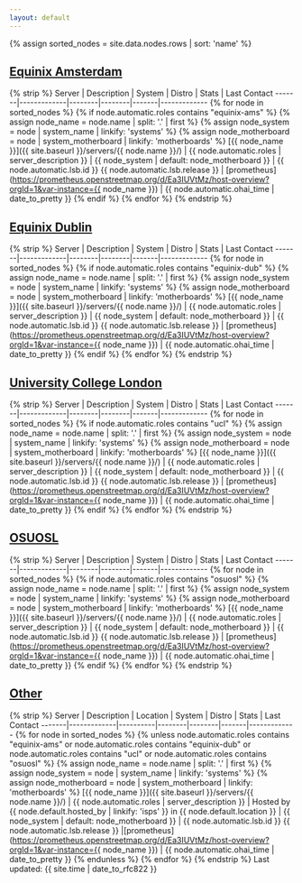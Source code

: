 ```yaml
---
layout: default
---
```


{% assign sorted_nodes = site.data.nodes.rows | sort: 'name' %}

## [Equinix Amsterdam](#equinix-amsterdam)

{% strip %}
Server | Description | System | Distro | Stats | Last Contact
-------|-------------|--------|--------|-------|-------------
{% for node in sorted_nodes %}
{% if node.automatic.roles contains "equinix-ams" %}
{% assign node_name = node.name | split: '.' | first %}
{% assign node_system = node | system_name | linkify: 'systems' %}
{% assign node_motherboard = node | system_motherboard | linkify: 'motherboards' %}
[{{ node_name }}]({{ site.baseurl }}/servers/{{ node.name }}/) | {{ node.automatic.roles | server_description }} | {{ node_system | default: node_motherboard }} | {{ node.automatic.lsb.id }} {{ node.automatic.lsb.release }} | [prometheus](https://prometheus.openstreetmap.org/d/Ea3IUVtMz/host-overview?orgId=1&var-instance={{ node_name }}) | {{ node.automatic.ohai_time | date_to_pretty }}
{% endif %}
{% endfor %}
{% endstrip %}

## [Equinix Dublin](#equinix-dublin)

{% strip %}
Server | Description | System | Distro | Stats | Last Contact
-------|-------------|--------|--------|-------|-------------
{% for node in sorted_nodes %}
{% if node.automatic.roles contains "equinix-dub" %}
{% assign node_name = node.name | split: '.' | first %}
{% assign node_system = node | system_name | linkify: 'systems' %}
{% assign node_motherboard = node | system_motherboard | linkify: 'motherboards' %}
[{{ node_name }}]({{ site.baseurl }}/servers/{{ node.name }}/) | {{ node.automatic.roles | server_description }} | {{ node_system | default: node_motherboard }} | {{ node.automatic.lsb.id }} {{ node.automatic.lsb.release }} | [prometheus](https://prometheus.openstreetmap.org/d/Ea3IUVtMz/host-overview?orgId=1&var-instance={{ node_name }}) | {{ node.automatic.ohai_time | date_to_pretty }}
{% endif %}
{% endfor %}
{% endstrip %}

## [University College London](#university-college-london)

{% strip %}
Server | Description | System | Distro | Stats | Last Contact
-------|-------------|--------|--------|-------|-------------
{% for node in sorted_nodes %}
{% if node.automatic.roles contains "ucl" %}
{% assign node_name = node.name | split: '.' | first %}
{% assign node_system = node | system_name | linkify: 'systems' %}
{% assign node_motherboard = node | system_motherboard | linkify: 'motherboards' %}
[{{ node_name }}]({{ site.baseurl }}/servers/{{ node.name }}/) | {{ node.automatic.roles | server_description }} | {{ node_system | default: node_motherboard }} | {{ node.automatic.lsb.id }} {{ node.automatic.lsb.release }} | [prometheus](https://prometheus.openstreetmap.org/d/Ea3IUVtMz/host-overview?orgId=1&var-instance={{ node_name }}) | {{ node.automatic.ohai_time | date_to_pretty }}
{% endif %}
{% endfor %}
{% endstrip %}

## [OSUOSL](#osuosl)

{% strip %}
Server | Description | System | Distro | Stats | Last Contact
-------|-------------|--------|--------|-------|-------------
{% for node in sorted_nodes %}
{% if node.automatic.roles contains "osuosl" %}
{% assign node_name = node.name | split: '.' | first %}
{% assign node_system = node | system_name | linkify: 'systems' %}
{% assign node_motherboard = node | system_motherboard | linkify: 'motherboards' %}
[{{ node_name }}]({{ site.baseurl }}/servers/{{ node.name }}/) | {{ node.automatic.roles | server_description }} | {{ node_system | default: node_motherboard }} | {{ node.automatic.lsb.id }} {{ node.automatic.lsb.release }} | [prometheus](https://prometheus.openstreetmap.org/d/Ea3IUVtMz/host-overview?orgId=1&var-instance={{ node_name }}) | {{ node.automatic.ohai_time | date_to_pretty }}
{% endif %}
{% endfor %}
{% endstrip %}

## [Other](#other)

{% strip %}
Server | Description | Location | System | Distro | Stats | Last Contact
-------|-------------|----------|--------|--------|-------|-------------
{% for node in sorted_nodes %}
{% unless node.automatic.roles contains "equinix-ams" or node.automatic.roles contains "equinix-dub" or node.automatic.roles contains "ucl" or node.automatic.roles contains "osuosl" %}
{% assign node_name = node.name | split: '.' | first %}
{% assign node_system = node | system_name | linkify: 'systems' %}
{% assign node_motherboard = node | system_motherboard | linkify: 'motherboards' %}
[{{ node_name }}]({{ site.baseurl }}/servers/{{ node.name }}/) | {{ node.automatic.roles | server_description }} | Hosted by {{ node.default.hosted_by | linkify: 'isps' }} in {{ node.default.location }} | {{ node_system | default: node_motherboard }} | {{ node.automatic.lsb.id }} {{ node.automatic.lsb.release }} |[prometheus](https://prometheus.openstreetmap.org/d/Ea3IUVtMz/host-overview?orgId=1&var-instance={{ node_name }}) | {{ node.automatic.ohai_time | date_to_pretty }}
{% endunless %}
{% endfor %}
{% endstrip %}
Last updated: {{ site.time | date_to_rfc822 }}
